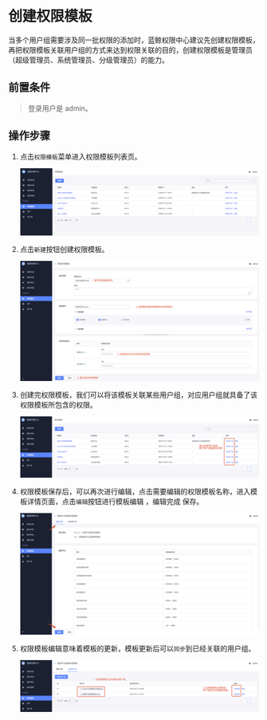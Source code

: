 # 创建权限模板

当多个用户组需要涉及同一批权限的添加时，蓝鲸权限中心建议先创建权限模板，再把权限模板关联用户组的方式来达到权限关联的目的，创建权限模板是管理员（超级管理员、系统管理员、分级管理员）的能力。

## 前置条件

> 登录用户是 admin。

## 操作步骤

1. 点击`权限模板`菜单进入权限模板列表页。

   ![image-20200921095941316](CreatePremissionTemplates/image-20200921095941316.png)

2. 点击`新建`按钮创建权限模板。

   ![image-20200921100403455](CreatePremissionTemplates/image-20200921100403455.png)

3. 创建完权限模板，我们可以将该模板关联某些用户组，对应用户组就具备了该权限模板所包含的权限。

   ![image-20200921100610224](CreatePremissionTemplates/image-20200921100610224.png)

4. 权限模板保存后，可以再次进行编辑，点击需要编辑的权限模板名称，进入模板详情页面，点击`编辑`按钮进行模板编辑 ，编辑完成 保存。

   ![image-20200921100735187](CreatePremissionTemplates/image-20200921100735187.png)

5. 权限模板编辑意味着模板的更新，模板更新后可以`同步`到已经关联的用户组。

   ![image-20200921101130398](CreatePremissionTemplates/image-20200921101130398.png)

